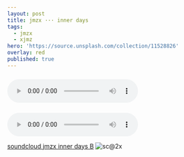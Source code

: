 ```yaml
---
layout: post
title: jmzx ··· inner days
tags:
  - jmzx
  - xjmz
hero: 'https://source.unsplash.com/collection/11528826'
overlay: red
published: true
---
```


<div class="cont">
<h3></h3>
</div>
<audio class="audio" controls="controls">
<source type="audio/mpeg" src="https://www.jmzx.uk/uploads/audio/A-102-In-a-day.mp3?_=1">
</audio>

<div class="cont">
<h3></h3>
</div>
<audio class="audio" controls="controls"><source type="audio/mpeg" src="https://www.jmzx.uk/uploads/audio/B-In-a-dayz.mp3?_=1">
</audio>

[soundcloud jmzx inner days B](https://www.soundcloud.com/jmzx/dealin-minds-preview)
![sc@2x](https://user-images.githubusercontent.com/1854925/89157177-494fd200-d596-11ea-9549-4ea8c55098f4.png)
